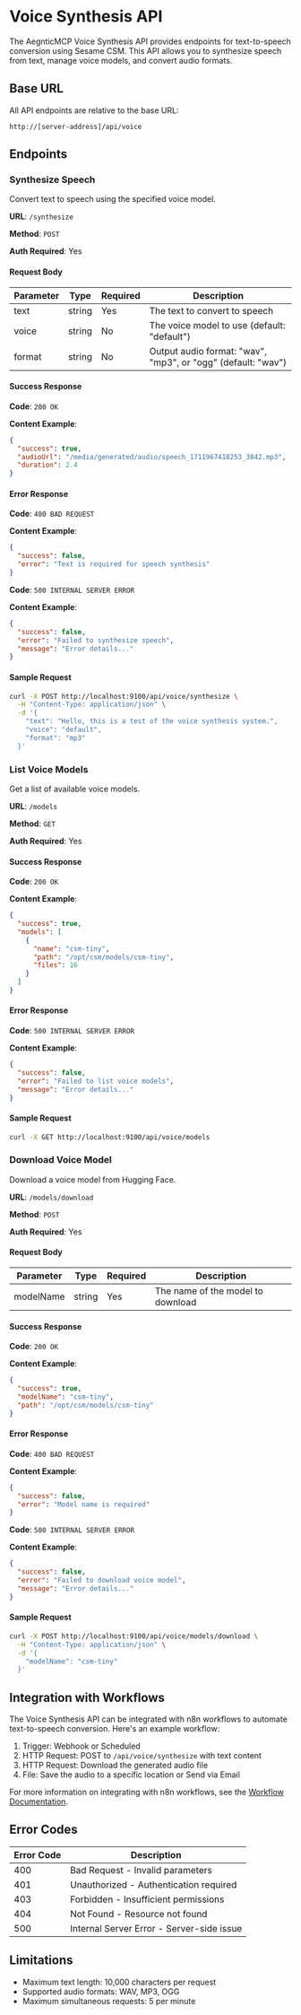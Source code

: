 # Voice Synthesis API

The AegnticMCP Voice Synthesis API provides endpoints for text-to-speech conversion using Sesame CSM. This API allows you to synthesize speech from text, manage voice models, and convert audio formats.

## Base URL

All API endpoints are relative to the base URL:

```
http://[server-address]/api/voice
```

## Endpoints

### Synthesize Speech

Convert text to speech using the specified voice model.

**URL**: `/synthesize`

**Method**: `POST`

**Auth Required**: Yes

#### Request Body

| Parameter | Type | Required | Description |
|-----------|------|----------|-------------|
| text | string | Yes | The text to convert to speech |
| voice | string | No | The voice model to use (default: "default") |
| format | string | No | Output audio format: "wav", "mp3", or "ogg" (default: "wav") |

#### Success Response

**Code**: `200 OK`

**Content Example**:

```json
{
  "success": true,
  "audioUrl": "/media/generated/audio/speech_1711967418253_3842.mp3",
  "duration": 2.4
}
```

#### Error Response

**Code**: `400 BAD REQUEST`

**Content Example**:

```json
{
  "success": false,
  "error": "Text is required for speech synthesis"
}
```

**Code**: `500 INTERNAL SERVER ERROR`

**Content Example**:

```json
{
  "success": false,
  "error": "Failed to synthesize speech",
  "message": "Error details..."
}
```

#### Sample Request

```bash
curl -X POST http://localhost:9100/api/voice/synthesize \
  -H "Content-Type: application/json" \
  -d '{
    "text": "Hello, this is a test of the voice synthesis system.",
    "voice": "default",
    "format": "mp3"
  }'
```

### List Voice Models

Get a list of available voice models.

**URL**: `/models`

**Method**: `GET`

**Auth Required**: Yes

#### Success Response

**Code**: `200 OK`

**Content Example**:

```json
{
  "success": true,
  "models": [
    {
      "name": "csm-tiny",
      "path": "/opt/csm/models/csm-tiny",
      "files": 16
    }
  ]
}
```

#### Error Response

**Code**: `500 INTERNAL SERVER ERROR`

**Content Example**:

```json
{
  "success": false,
  "error": "Failed to list voice models",
  "message": "Error details..."
}
```

#### Sample Request

```bash
curl -X GET http://localhost:9100/api/voice/models
```

### Download Voice Model

Download a voice model from Hugging Face.

**URL**: `/models/download`

**Method**: `POST`

**Auth Required**: Yes

#### Request Body

| Parameter | Type | Required | Description |
|-----------|------|----------|-------------|
| modelName | string | Yes | The name of the model to download |

#### Success Response

**Code**: `200 OK`

**Content Example**:

```json
{
  "success": true,
  "modelName": "csm-tiny",
  "path": "/opt/csm/models/csm-tiny"
}
```

#### Error Response

**Code**: `400 BAD REQUEST`

**Content Example**:

```json
{
  "success": false,
  "error": "Model name is required"
}
```

**Code**: `500 INTERNAL SERVER ERROR`

**Content Example**:

```json
{
  "success": false,
  "error": "Failed to download voice model",
  "message": "Error details..."
}
```

#### Sample Request

```bash
curl -X POST http://localhost:9100/api/voice/models/download \
  -H "Content-Type: application/json" \
  -d '{
    "modelName": "csm-tiny"
  }'
```

## Integration with Workflows

The Voice Synthesis API can be integrated with n8n workflows to automate text-to-speech conversion. Here's an example workflow:

1. Trigger: Webhook or Scheduled
2. HTTP Request: POST to `/api/voice/synthesize` with text content
3. HTTP Request: Download the generated audio file
4. File: Save the audio to a specific location or Send via Email

For more information on integrating with n8n workflows, see the [Workflow Documentation](../workflows/README.md).

## Error Codes

| Error Code | Description |
|------------|-------------|
| 400 | Bad Request - Invalid parameters |
| 401 | Unauthorized - Authentication required |
| 403 | Forbidden - Insufficient permissions |
| 404 | Not Found - Resource not found |
| 500 | Internal Server Error - Server-side issue |

## Limitations

- Maximum text length: 10,000 characters per request
- Supported audio formats: WAV, MP3, OGG
- Maximum simultaneous requests: 5 per minute
